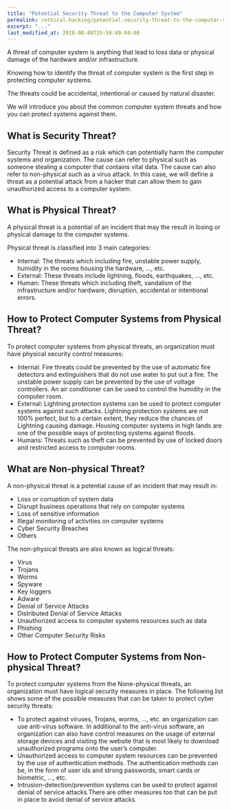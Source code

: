```yaml
---
title: "Potential Security Threat to the Computer System"
permalink: /ethical-hacking/potential-security-threat-to-the-computer-system
excerpt: "..."
last_modified_at: 2018-08-08T15:58:49-04:00
---
```


A threat of computer system is anything that lead to loss data or physical damage of the hardware and/or infrastructure. 

Knowing how to identify the threat of computer system is the first step in protecting computer systems.

The threats could be accidental, intentional or caused by natural disaster.

We will introduce you about the common computer system threats and how you can protect systems against them.

## What is Security Threat?

Security Threat is defined as a risk which can potentially harm the computer systems and organization. The cause can refer to physical such as someone stealing a computer that contains vital data. The cause can also refer to non-physical such as a virus attack. In this case, we will define a threat as a potential attack from a hacker that can allow them to gain unauthorized access to a computer system.

## What is Physical Threat?

A physical threat is a potential of an incident that may the result in losing or physical damage to the computer systems.

Physical threat is classified into 3 main categories:

* Internal: The threats which including fire, unstable power supply, humidity in the rooms housing the hardware, ..., etc.
* External: These threats include lightning, floods, earthquakes, ..., etc.
* Human: These threats which including theft, vandalism of the infrastructure and/or hardware, disruption, accidental or intentional errors.

## How to Protect Computer Systems from Physical Threat?

To protect computer systems from physical threats, an organization must have physical security control measures:

* Internal: Fire threats could be prevented by the use of automatic fire detectors and extinguishers that do not use water to put out a fire. The unstable power supply can be prevented by the use of voltage controllers. An air conditioner can be used to control the humidity in the computer room.
* External: Lightning protection systems can be used to protect computer systems against such attacks. Lightning protection systems are not 100% perfect, but to a certain extent, they reduce the chances of Lightning causing damage. Housing computer systems in high lands are one of the possible ways of protecting systems against floods.
* Humans: Threats such as theft can be prevented by use of locked doors and restricted access to computer rooms.

## What are Non-physical Threat?

A non-physical threat is a potential cause of an incident that may result in:

* Loss or corruption of system data
* Disrupt business operations that rely on computer systems
* Loss of sensitive information
* Illegal monitoring of activities on computer systems
* Cyber Security Breaches
* Others

The non-physical threats are also known as logical threats:

* Virus
* Trojans
* Worms
* Spyware
* Key loggers
* Adware
* Denial of Service Attacks
* Distributed Denial of Service Attacks
* Unauthorized access to computer systems resources such as data
* Phishing
* Other Computer Security Risks

## How to Protect Computer Systems from Non-physical Threat?

To protect computer systems from the None-physical threats, an organization must have logical security measures in place. The following list shows some of the possible measures that can be taken to protect cyber security threats:

* To protect against viruses, Trojans, worms, ..., etc. an organization can use anti-virus software. In additional to the anti-virus software, an organization can also have control measures on the usage of external storage devices and visiting the website that is most likely to download unauthorized programs onto the user’s computer.
* Unauthorized access to computer system resources can be prevented by the use of authentication methods. The authentication methods can be, in the form of user ids and strong passwords, smart cards or biometric, ..., etc.
* Intrusion-detection/prevention systems can be used to protect against denial of service attacks.There are other measures too that can be put in place to avoid denial of service attacks.
